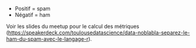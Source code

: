 * Positif = spam
* Négatif = ham

Voir les slides du meetup pour le calcul des métriques (https://speakerdeck.com/toulousedatascience/data-noblabla-separez-le-ham-du-spam-avec-le-langage-r).

